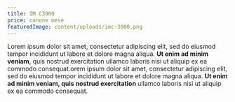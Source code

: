 ```yaml
---
title: IM C3000
price: canone mese
featuredImage: content/uploads/imc-3000.png
---
```


Lorem ipsum dolor sit amet, consectetur adipiscing elit, sed do eiusmod tempor incididunt ut labore et dolore magna aliqua. **Ut enim ad minim veniam**, quis nostrud exercitation ullamco laboris nisi ut aliquip ex ea commodo consequat.orem ipsum dolor sit amet, consectetur adipiscing elit, sed do eiusmod tempor incididunt ut labore et dolore magna aliqua. **Ut enim ad minim veniam, quis nostrud exercitation** ullamco laboris nisi ut aliquip ex ea commodo consequat.
